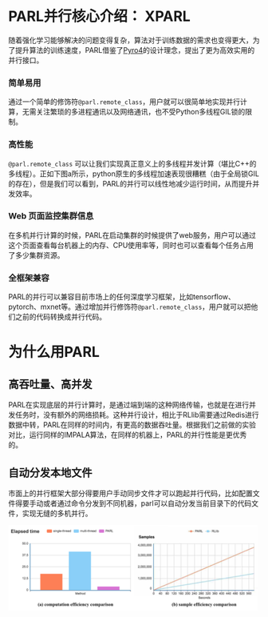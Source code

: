 # **PARL并行核心介绍： XPARL**

随着强化学习能够解决的问题变得复杂，算法对于训练数据的需求也变得更大，为了提升算法的训练速度，PARL借鉴了[Pyro4](https://github.com/irmen/Pyro4)的设计理念，提出了更为高效实用的并行接口。

### 简单易用
通过一个简单的修饰符`@parl.remote_class`，用户就可以很简单地实现并行计算，无需关注繁琐的多进程通讯以及网络通讯，也不受Python多线程GIL锁的限制。

### 高性能
`@parl.remote_class` 可以让我们实现真正意义上的多线程并发计算（堪比C++的多线程）。正如下图a所示，python原生的多线程加速表现很糟糕（由于全局锁GIL的存在），但是我们可以看到，PARL的并行可以线性地减少运行时间，从而提升并发效率。

### Web 页面监控集群信息
在多机并行计算的时候，PARL在启动集群的时候提供了web服务，用户可以通过这个页面查看每台机器上的内存、CPU使用率等，同时也可以查看每个任务占用了多少集群资源。

### 全框架兼容
PARL的并行可以兼容目前市场上的任何深度学习框架，比如tensorflow、pytorch、mxnet等。通过增加并行修饰符`@parl.remote_class`，用户就可以把他们之前的代码转换成并行代码。


# 为什么用PARL

## 高吞吐量、高并发
PARL在实现底层的并行计算时，是通过端到端的这种网络传输，也就是在进行并发任务时，没有额外的网络损耗。这种并行设计，相比于RLlib需要通过Redis进行数据中转，PARL在同样的时间内，有更高的数据吞吐量。根据我们之前做的实验对比，运行同样的IMPALA算法，在同样的机器上，PARL的并行性能是更优秀的。


## 自动分发本地文件
市面上的并行框架大部分得要用户手动同步文件才可以跑起并行代码，比如配置文件得要手动或者通过命令分发到不同机器，parl可以自动分发当前目录下的代码文件，实现无缝的多机并行。

<img src="../../parallel_training/comparison.png" width="500"/>
